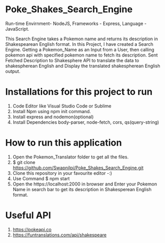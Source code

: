 # Poke_Shakes_Search_Engine

Run-time Envirnment- NodeJS, Frameworks - Express, Language - JavaScript.

This Search Engine takes a Pokemon name and returns its description in Shakespearean English format.
In this Project, I have created a Search Engine. Getting a Pokemon_Name as an Input from a User, then calling pokemon api with specified pokemon name to fetch its description. 
Sent Fetched Description to Shakesphere API to translate the data to shakespherean English and Display the translated shakespherean English output.

# Installations for this project to run

1. Code Editor like Visual Studio Code or Sublime 
2. Install Npm using npm init command.
3. Install express and nodemon(optional)
4. Install Dependencies body-parser, node-fetch, cors, qs(query-string)

# How to run this application

1. Open the Pokemon_Translator folder to get all the files.
2. $ git clone https://github.com/Swapnilpi/Poke_Shakes_Search_Engine.git
3. Clone this repository in your favourite editor -:) 
3. Use Command $ npm start
4. Open the https://localhost:2000 in browser and Enter your Pokemon Name in search bar to get its description in Shakesperean English format.

# Useful API

1. https://pokeapi.co 
2. https://funtranslations.com/api/shakespeare
